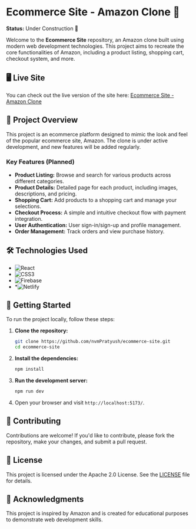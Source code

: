 # Ecommerce Site - Amazon Clone 🚀

**Status:** Under Construction 🚧

Welcome to the **Ecommerce Site** repository, an Amazon clone built using modern web development technologies. This project aims to recreate the core functionalities of Amazon, including a product listing, shopping cart, checkout system, and more.

## 🖥️ Live Site

You can check out the live version of the site here: [Ecommerce Site - Amazon Clone](https://ecommerce-amazon.netlify.app/)

## 📂 Project Overview

This project is an ecommerce platform designed to mimic the look and feel of the popular ecommerce site, Amazon. The clone is under active development, and new features will be added regularly.

### Key Features (Planned)

- **Product Listing:** Browse and search for various products across different categories.
- **Product Details:** Detailed page for each product, including images, descriptions, and pricing.
- **Shopping Cart:** Add products to a shopping cart and manage your selections.
- **Checkout Process:** A simple and intuitive checkout flow with payment integration.
- **User Authentication:** User sign-in/sign-up and profile management.
- **Order Management:** Track orders and view purchase history.

## 🛠️ Technologies Used

- ![React](https://img.shields.io/badge/react-%2320232a.svg?style=for-the-badge&logo=react&logoColor=%2361DAFB)
- ![CSS3](https://img.shields.io/badge/css3-%231572B6.svg?style=for-the-badge&logo=css3&logoColor=white)
- ![Firebase](https://img.shields.io/badge/firebase-a08021?style=for-the-badge&logo=firebase&logoColor=ffcd34)
- *![Netlify](https://img.shields.io/badge/netlify-%23000000.svg?style=for-the-badge&logo=netlify&logoColor=#00C7B7)

## 🚀 Getting Started

To run the project locally, follow these steps:

1. **Clone the repository:**

   ```bash
   git clone https://github.com/nvmPratyush/ecommerce-site.git
   cd ecommerce-site
   ```

2. **Install the dependencies:**

   ```bash
   npm install
   ```

3. **Run the development server:**

   ```bash
   npm run dev
   ```

4. Open your browser and visit `http://localhost:5173/`.

## 📃 Contributing

Contributions are welcome! If you'd like to contribute, please fork the repository, make your changes, and submit a pull request.

## 📜 License

This project is licensed under the Apache 2.0 License. See the [LICENSE](LICENSE) file for details.

## 🌟 Acknowledgments

This project is inspired by Amazon and is created for educational purposes to demonstrate web development skills.
